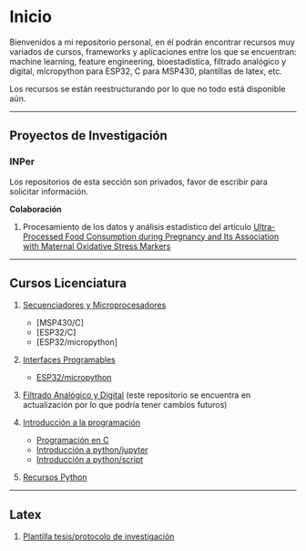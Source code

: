 # Inicio

Bienvenidos a mi repositorio personal, en él podrán encontrar recursos muy variados de cursos, frameworks y aplicaciones entre los que se encuentran: machine learning, feature engineering, bioestadística, filtrado analógico y digital, micropython para ESP32, C para MSP430, plantillas de latex, etc.

Los recursos se están reestructurando por lo que no todo está disponible aún.

---
## Proyectos de Investigación
### INPer
Los repositorios de esta sección son privados, favor de escribir para solicitar información.

**Colaboración**
1. Procesamiento de los datos y análisis estadístico del artículo [Ultra-Processed Food Consumption during Pregnancy and Its Association with Maternal Oxidative Stress Markers](https://doi.org/10.3390/antiox11071415)


---
## Cursos Licenciatura
1. [Secuenciadores y Microprocesadores](../../../symp)
    - [MSP430/C]
    - [ESP32/C]
    - [ESP32/micropython]
1. [Interfaces Programables](../../../interfaces_programables)
    - [ESP32/micropython](../../../interfaces_programables/tree/main/ESP32/micropython)
1. [Filtrado Analógico y Digital](../../../FAyD) (este repositorio se encuentra en actualización por lo que podría tener cambios futuros)

1. [Introducción a la programación](../../../programacion)
    - [Programación en C](../../../programacion_c)
    - [Introducción a python/jupyter](#)
    - [Introducción a python/script](#)

1. [Recursos Python](../../../python)
---
## Latex
1. [Plantilla tesis/protocolo de investigación](../../../plantilla_tesis_uam)
